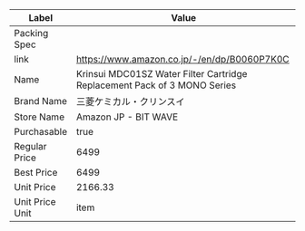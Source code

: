 | Label           | Value                                                                    |
| --------------- | ------------------------------------------------------------------------ |
| Packing Spec    |                                                                          |
| link            | https://www.amazon.co.jp/-/en/dp/B0060P7K0C                              |
| Name            | Krinsui MDC01SZ Water Filter Cartridge Replacement Pack of 3 MONO Series |
| Brand Name      | 三菱ケミカル・クリンスイ                                                             |
| Store Name      | Amazon JP - BIT WAVE                                                     |
| Purchasable     | true                                                                     |
| Regular Price   | 6499                                                                     |
| Best Price      | 6499                                                                     |
| Unit Price      | 2166.33                                                                  |
| Unit Price Unit | item                                                                     |
